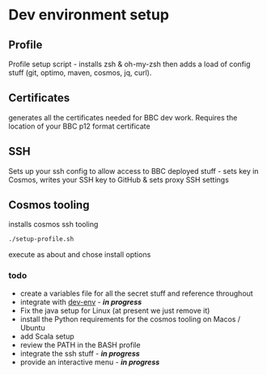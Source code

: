 # Dev environment setup

## Profile

Profile setup script - installs zsh & oh-my-zsh then adds a load of config stuff (git, optimo, maven, cosmos, jq, curl).

## Certificates

generates all the certificates needed for BBC dev work. Requires the location of your BBC p12 format certificate

## SSH

Sets up your ssh config to allow access to BBC deployed stuff - sets key in Cosmos, writes your SSH key to GitHub & sets proxy SSH settings

## Cosmos tooling

installs cosmos ssh tooling

```bash
./setup-profile.sh
```

execute as about and chose install options

### todo

* create a variables file for all the secret stuff and reference throughout
* integrate with [dev-env](https://github.com/phillipbarron/dev-env) - ***in progress***
* Fix the java setup for Linux (at present we just remove it)
* install the Python requirements for the cosmos tooling on Macos / Ubuntu
* add Scala setup
* review the PATH in the BASH profile
* integrate the ssh stuff - ***in progress***
* provide an interactive menu - ***in progress***
